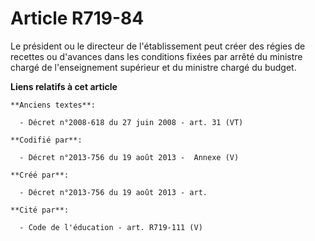 # Article R719-84

Le président ou le directeur de l'établissement peut créer des régies de recettes ou d'avances dans les conditions fixées par
arrêté du ministre chargé de l'enseignement supérieur et du ministre chargé du budget.

**Liens relatifs à cet article**

	**Anciens textes**:

	  - Décret n°2008-618 du 27 juin 2008 - art. 31 (VT)

	**Codifié par**:

	  - Décret n°2013-756 du 19 août 2013 -  Annexe (V)

	**Créé par**:

	  - Décret n°2013-756 du 19 août 2013 - art.

	**Cité par**:

	  - Code de l'éducation - art. R719-111 (V)
